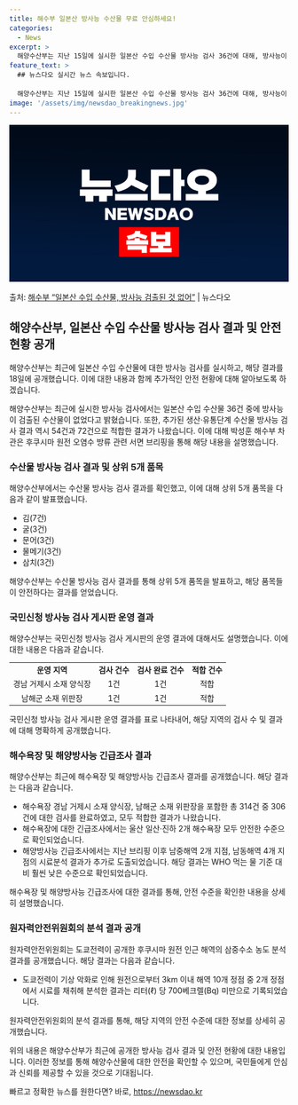 ```yaml
---
title: 해수부 일본산 방사능 수산물 무료 안심하세요!
categories:
  - News
excerpt: >
  해양수산부는 지난 15일에 실시한 일본산 수입 수산물 방사능 검사 36건에 대해, 방사능이 검출된 수산물은 …
feature_text: >
  ## 뉴스다오 실시간 뉴스 속보입니다.

  해양수산부는 지난 15일에 실시한 일본산 수입 수산물 방사능 검사 36건에 대해, 방사능이 검출된 수산물은 …
image: '/assets/img/newsdao_breakingnews.jpg'
---
```


![뉴스다오 속보](/assets/img/newsdao_breakingnews.jpg)

<p>출처: <a href="https://newsdao.kr/2833" rel="dofollow">해수부 “일본산 수입 수산물, 방사능 검출된 것 없어”</a> | 뉴스다오</p>

<h2>해양수산부, 일본산 수입 수산물 방사능 검사 결과 및 안전 현황 공개</h2>
해양수산부는 최근에 일본산 수입 수산물에 대한 방사능 검사를 실시하고, 해당 결과를 18일에 공개했습니다. 이에 대한 내용과 함께 추가적인 안전 현황에 대해 알아보도록 하겠습니다.

<p data-ke-size="size16">해양수산부는 최근에 실시한 방사능 검사에서는 일본산 수입 수산물 36건 중에 방사능이 검출된 수산물이 없었다고 밝혔습니다. 또한, 추가된 생산·유통단계 수산물 방사능 검사 결과 역시 54건과 72건으로 적합한 결과가 나왔습니다. 이에 대해 박성훈 해수부 차관은 후쿠시마 원전 오염수 방류 관련 서면 브리핑을 통해 해당 내용을 설명했습니다.</p>

<h3>수산물 방사능 검사 결과 및 상위 5개 품목</h3>
해양수산부에서는 수산물 방사능 검사 결과를 확인했고, 이에 대해 상위 5개 품목을 다음과 같이 발표했습니다.

<ul>
  <li>김(7건)</li>
  <li>굴(3건)</li>
  <li>문어(3건)</li>
  <li>물메기(3건)</li>
  <li>삼치(3건)</li>
</ul>

<p data-ke-size="size16">해양수산부는 수산물 방사능 검사 결과를 통해 상위 5개 품목을 발표하고, 해당 품목들이 안전하다는 결과를 얻었습니다.</p>

<h3>국민신청 방사능 검사 게시판 운영 결과</h3>
해양수산부는 국민신청 방사능 검사 게시판의 운영 결과에 대해서도 설명했습니다. 이에 대한 내용은 다음과 같습니다.
<table>
  <tr>
    <td style="text-align: center; height: 17px;"><b>운영 지역</b></td>
    <td style="text-align: center; height: 17px;"><b>검사 건수</b></td>
    <td style="text-align: center; height: 17px;"><b>검사 완료 건수</b></td>
    <td style="text-align: center; height: 17px;"><b>적합 건수</b></td>
  </tr>
  <tr>
    <td style="text-align: center; height: 17px;">경남 거제시 소재 양식장</td>
    <td style="text-align: center; height: 17px;">1건</td>
    <td style="text-align: center; height: 17px;">1건</td>
    <td style="text-align: center; height: 17px;">적합</td>
  </tr>
  <tr>
    <td style="text-align: center; height: 17px;">남해군 소재 위판장</td>
    <td style="text-align: center; height: 17px;">1건</td>
    <td style="text-align: center; height: 17px;">1건</td>
    <td style="text-align: center; height: 17px;">적합</td>
  </tr>
</table>

<p data-ke-size="size16">국민신청 방사능 검사 게시판 운영 결과를 표로 나타내어, 해당 지역의 검사 수 및 결과에 대해 명확하게 공개했습니다.</p>

<h3>해수욕장 및 해양방사능 긴급조사 결과</h3>
해양수산부는 최근에 해수욕장 및 해양방사능 긴급조사 결과를 공개했습니다. 해당 결과는 다음과 같습니다.

<ul>
  <li>해수욕장 경남 거제시 소재 양식장, 남해군 소재 위판장을 포함한 총 314건 중 306건에 대한 검사를 완료하였고, 모두 적합한 결과가 나왔습니다.</li>
  <li>해수욕장에 대한 긴급조사에서는 울산 일산·진하 2개 해수욕장 모두 안전한 수준으로 확인되었습니다.</li>
  <li>해양방사능 긴급조사에서는 지난 브리핑 이후 남중해역 2개 지점, 남동해역 4개 지점의 시료분석 결과가 추가로 도출되었습니다. 해당 결과는 WHO 먹는 물 기준 대비 훨씬 낮은 수준으로 확인되었습니다.</li>
</ul>

<p data-ke-size="size16">해수욕장 및 해양방사능 긴급조사에 대한 결과를 통해, 안전 수준을 확인한 내용을 상세히 설명했습니다.</p>

<h3>원자력안전위원회의 분석 결과 공개</h3>
원자력안전위원회는 도쿄전력이 공개한 후쿠시마 원전 인근 해역의 삼중수소 농도 분석결과를 공개했습니다. 해당 결과는 다음과 같습니다.

<ul>
  <li>도쿄전력이 기상 악화로 인해 원전으로부터 3km 이내 해역 10개 정점 중 2개 정점에서 시료를 채취해 분석한 결과는 리터(ℓ) 당 700베크렐(Bq) 미만으로 기록되었습니다.</li>
</ul>

<p data-ke-size="size16">원자력안전위원회의 분석 결과를 통해, 해당 지역의 안전 수준에 대한 정보를 상세히 공개했습니다.</p>

위의 내용은 해양수산부가 최근에 공개한 방사능 검사 결과 및 안전 현황에 대한 내용입니다. 이러한 정보를 통해 해양수산물에 대한 안전을 확인할 수 있으며, 국민들에게 안심과 신뢰를 제공할 수 있을 것으로 기대됩니다. 

빠르고 정확한 뉴스를 원한다면? 바로, <a href="https://newsdao.kr" rel="dofollow">https://newsdao.kr</a>


    
